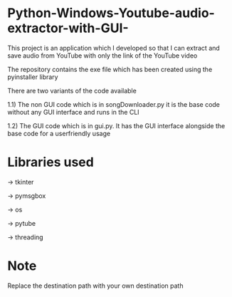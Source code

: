 # Python-Windows-Youtube-audio-extractor-with-GUI-
This project is an application which I developed so that I can extract and save audio from YouTube with only the link of the YouTube video

The repository contains the exe file which has been created using the pyinstaller library

There are two variants of the code available

1.1) The non GUI code which is in songDownloader.py it is the base code without any GUI interface and runs in the CLI

1.2) The GUI code which is in gui.py. It has the GUI interface alongside the base code for a userfriendly usage

# Libraries used
-> tkinter

-> pymsgbox

-> os

-> pytube

-> threading

# Note
Replace the destination path with your own destination path
